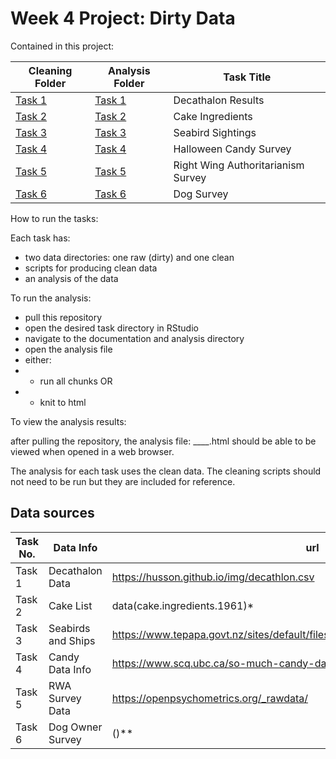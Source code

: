 # Week 4 Project: Dirty Data

Contained in this project:

|Cleaning Folder|Analysis Folder|Task Title|
|----------|-------------|-------------|
|[Task 1](task_1_decathlon_data/data_cleaning_scripts)|[Task 1](task_1_decathlon_data/analysis_scripts)|Decathalon Results |
|[Task 2](task_2_cake/cleaning_scripts)|[Task 2](task_2_cake/analysis_scripts)|Cake Ingredients |
|[Task 3](task_3_seabirds/cleaning_scripts)|[Task 3](task_3_seabirds/analysis_scripts)|Seabird Sightings |
|[Task 4](task_4_halloween_candy/data_cleaning_scripts)|[Task 4](task_4_halloween_candy/analysis_and_documaentation)|Halloween Candy Survey |
|[Task 5](task_5_RWA/cleaning_scripts)|[Task 5](task_5_RWA/analysis)|Right Wing Authoritarianism Survey|
|[Task 6](task_6_dog_owners/cleaning_scripts)|[Task 6](task_6_dog_owners/analysis_scripts)|Dog Survey|

How to run the tasks:

Each task has:

- two data directories: one raw (dirty) and one clean
- scripts for producing clean data
- an analysis of the data

To run the analysis:

- pull this repository
- open the desired task directory in RStudio
- navigate to the documentation and analysis directory
- open the analysis file
- either:
- - run all chunks OR
- - knit to html

To view the analysis results:

after pulling the repository, the analysis file: ____.html should be able to be
viewed when opened in a web browser.

The analysis for each task uses the clean data. The cleaning scripts should
not need to be run but they are included for reference.

## Data sources

| Task No. | Data Info | url |
|----------|-----------|-----|
|Task 1|Decathalon Data|https://husson.github.io/img/decathlon.csv|
|Task 2|Cake List|data(cake.ingredients.1961)*|
|Task 3|Seabirds and Ships|https://www.tepapa.govt.nz/sites/default/files/asms_10min_seabird_counts_final.xls/|
|Task 4|Candy Data Info|https://www.scq.ubc.ca/so-much-candy-data-seriously/|
|Task 5|RWA Survey Data|https://openpsychometrics.org/_rawdata/|
|Task 6|Dog Owner Survey|()**|